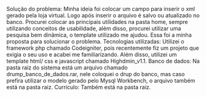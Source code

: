Solução do problema: Minha ideia foi colocar um campo para inserir o xml gerado pela loja virtual. Logo após inserir o arquivo é salvo ou atualizado no banco.
Procurei colocar as principais utilidades na pasta home, sempre utilizando conceitos de usabilidade, além disso, procurei utilizar uma pesquisa bem dinâmica, o template utilizado me ajudou.
Essa foi a minha proposta para solucionar o problema.
Tecnologias utilizadas: Utilizei o framework php chamado Codeigniter, pois recentemente fiz um projeto que exigia o seu uso e acabei me familiarizando. Além disso, utilizei um template html/ css e javascript chamado Highdmin_v1.1.
Banco de dados: Na pasta raiz do sistema está um arquivo chamado drump_banco_de_dados.rar, nele coloquei o drup do banco, mas caso prefira utilizar o modelo gerado pelo Mysql Workbench, o arquivo também está na pasta raiz.
Currículo: Também está na pasta raiz.
